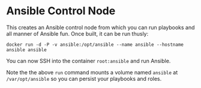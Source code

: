 # Ansible Control Node

This creates an Ansible control node from which you can run playbooks and all manner of Ansible fun. Once built, it can be run thusly:

    docker run -d -P -v ansible:/opt/ansible --name ansible --hostname ansible ansible

You can now SSH into the container `root:ansible` and run Ansible.

Note the the above `run` command mounts a volume named `ansible` at `/var/opt/ansible` so you can persist your playbooks and roles.
